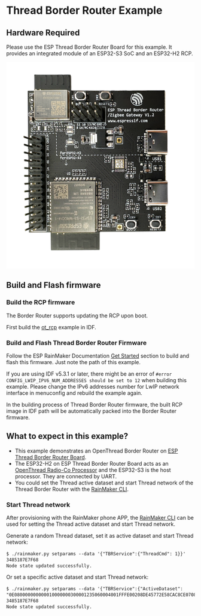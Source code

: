 # Thread Border Router Example

## Hardware Required

Please use the ESP Thread Border Router Board for this example. It provides an integrated module of an ESP32-S3 SoC and an ESP32-H2 RCP.

![br_dev_kit](./image/esp-thread-border-router-board.png)

## Build and Flash firmware

### Build the RCP firmware

The Border Router supports updating the RCP upon boot.

First build the [ot_rcp](https://github.com/espressif/esp-idf/tree/master/examples/openthread/ot_rcp) example in IDF.

### Build and Flash Thread Border Router Firmware

Follow the ESP RainMaker Documentation [Get Started](https://rainmaker.espressif.com/docs/get-started.html) section to build and flash this firmware. Just note the path of this example.

If you are using IDF v5.3.1 or later, there might be an error of `#error CONFIG_LWIP_IPV6_NUM_ADDRESSES should be set to 12` when building this example. Please change the IPv6 addresses number for LwIP network interface in menuconfig and rebuild the example again.

In the building process of Thread Border Router firmware, the built RCP image in IDF path will be automatically packed into the Border Router firmware.

## What to expect in this example?

- This example demonstrates an OpenThread Border Router on [ESP Thread Border Router Board](https://github.com/espressif/esp-thread-br/tree/main?tab=readme-ov-file#esp-thread-border-router-board).
- The ESP32-H2 on ESP Thread Border Router Board acts as an [OpenThread Radio-Co Processor](https://openthread.io/platforms/co-processor) and the ESP32-S3 is the host processor. They are connected by UART.
- You could set the Thread active dataset and start Thread network of the Thread Border Router with the [RainMaker CLI](https://rainmaker.espressif.com/docs/cli-setup).

### Start Thread network

After provisioning with the RainMaker phone APP, the [RainMaker CLI](https://rainmaker.espressif.com/docs/cli-setup) can be used for setting the Thread active dataset and start Thread network.

Generate a random Thread dataset, set it as active dataset and start Thread network:

```
$ ./rainmaker.py setparams --data '{"TBRService":{"ThreadCmd": 1}}' 3485187E7F68
Node state updated successfully.
```

Or set a specific active dataset and start Thread network:

```
$ ./rainmaker.py setparams --data '{"TBRService":{"ActiveDataset": "0E080000000000010000000300001235060004001FFFE00208DE45772E58CAC8CE0708FD01321F6B80688105101CBF6F4E68CBC611B52ED9A39EFD80A9030F4F70656E5468726561642D616534370102AE470410AB7CDEB095B2C453E6CE7E7DB2BC52980C0402A0F7F8"}}' 3485187E7F68
Node state updated successfully.
```
